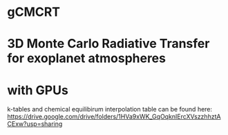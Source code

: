 # gCMCRT 
# 3D Monte Carlo Radiative Transfer for exoplanet atmospheres
# with GPUs

k-tables and chemical equilibirum interpolation table can be found here:
https://drive.google.com/drive/folders/1HVa9xWK_GqOqknIErcXVszzhhztACExw?usp=sharing
